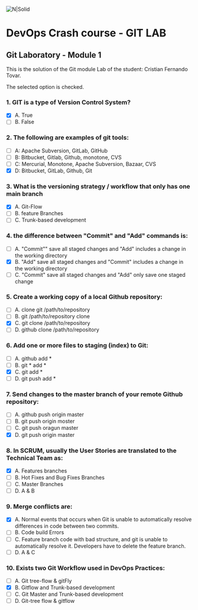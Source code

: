 ![N|Solid](https://media-exp2.licdn.com/dms/image/C4E0BAQEhqEYDn2-LkA/company-logo_100_100/0/1580391093627?e=1663200000&v=beta&t=EO7vueG3ailmZ1RfTbu4knkfQGiqf5LZa1RJ90nt5do)

# DevOps Crash course -​ GIT LAB
## Git Laboratory - Module 1
This is the solution of the Git module Lab of the student: Cristian Fernando Tovar. 

The selected option is checked. 

### 1. GIT is a type of Version Control System?
- [x] A. True
- [ ] B. False

### 2. The following are examples of git tools:
- [ ] A: Apache Subversion, GitLab, GitHub
- [ ] B: Bitbucket, Gitlab, Github, monotone, CVS
- [ ] C: Mercurial, Monotone, Apache Subversion, Bazaar, CVS
- [x] D: Bitbucket, GitLab, Github, Git

### 3. What is the versioning strategy / workflow that only has one main branch
- [x] A. Git-Flow
- [ ] B. feature Branches
- [ ] C. Trunk-based development 

### 4. the difference between "Commit" and "Add" commands is:
- [ ] A. "Commit"" save all staged changes and "Add" includes a change in the working directory
- [x] B. "Add" save all staged changes and "Commit" includes a change in the working directory
- [ ] C. "Commit" save all staged changes and "Add" only save one staged change

### 5. Create a working copy of a local Github repository:
- [ ] A. clone git /path/to/repository
- [ ] B. git /path/to/repository clone 
- [x] C. git clone /path/to/repository 
- [ ] D. github clone /path/to/repository 

### 6. Add one or more files to staging (index) to Git:
- [ ] A. github add *
- [ ] B. git * add * 
- [x] C. git add * 
- [ ] D. git push add * 

### 7. Send changes to the master branch of your remote  Github repository:
- [ ] A. github push origin master
- [ ] B. git push origin moster
- [ ] C. git push oragun master
- [x] D. git push origin master

### 8. In SCRUM, usually the User Stories are translated to the Technical Team as:
- [x] A. Features branches
- [ ] B. Hot Fixes and Bug Fixes Branches
- [ ] C. Master Branches
- [ ] D. A & B

### 9. Merge conflicts are:
- [x] A. Normal events that occurs when Git is unable to automatically resolve differences in code between two commits.
- [ ] B. Code build Errors
- [ ] C. Feature branch code with bad structure, and git is unable to automatically resolve it. Developers have to delete the feature branch.
- [ ] D. A & C

### 10. Exists two Git Workflow used in DevOps Practices:
- [ ] A. Git tree-flow & gitFly
- [x] B. Gitflow and Trunk-based development 
- [ ] C. Git Master and Trunk-based development 
- [ ] D. Git-tree flow & gitflow 
